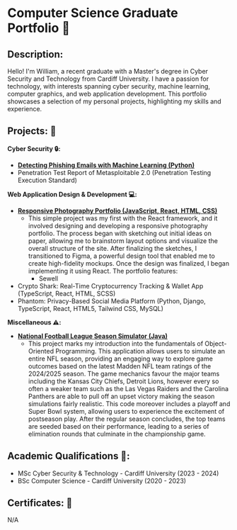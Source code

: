 # Computer Science Graduate Portfolio :page_facing_up:

## Description:
Hello! I'm William, a recent graduate with a Master's degree in Cyber Security and Technology from Cardiff University. I have a passion for technology, with interests spanning cyber security, machine learning, computer graphics, and web application development. This portfolio showcases a selection of my personal projects, highlighting my skills and experience.

## Projects: :file_folder:

**Cyber Security :lock::**
* [**Detecting Phishing Emails with Machine Learning (Python)**](https://github.com/wlshepherd/My_Portfolio/blob/main/PhishingDetection.ipynb)
* Penetration Test Report of Metasploitable 2.0 (Penetration Testing Execution Standard)

**Web Application Design & Development :computer::**
* [**Responsive Photography Portfolio (JavaScript, React, HTML, CSS)**](https://wlshepherd.github.io/react-first-project/)
     * This simple project was my first with the React framework, and it involved designing and developing a responsive photography portfolio. The process began with sketching out initial ideas on paper, allowing me to brainstorm layout options and visualize the overall structure of the site. After finalizing the sketches, I transitioned to Figma, a powerful design tool that enabled me to create high-fidelity mockups. Once the design was finalized, I began implementing it using React. The portfolio features:
       * Sewell 
* Crypto Shark: Real-Time Cryptocurrency Tracking & Wallet App (TypeScript, React, HTML, SCSS)
* Phantom: Privacy-Based Social Media Platform (Python, Django, TypeScript, React, HTML5, Tailwind CSS, MySQL)

**Miscellaneous :warning::**
* [**National Football League Season Simulator (Java)**](https://github.com/wlshepherd/NFL-J-Project/tree/master/src)
    * This project marks my introduction into the fundamentals of Object-Oriented Programming. This application allows users to simulate an entire NFL season, providing an engaging way to explore game outcomes based on the latest Madden NFL team ratings of the 2024/2025 season. The game mechanics favour the major teams including the Kansas City Chiefs, Detroit Lions, however every so often a weaker team such as the Las Vegas Raiders and the Carolina Panthers are able to pull off an upset victory making the season simulations fairly realistic. This code moreover includes a playoff and Super Bowl system, allowing users to experience the excitement of postseason play. After the regular season concludes, the top teams are seeded based on their performance, leading to a series of elimination rounds that culminate in the championship game.

## Academic Qualifications :school::
* MSc Cyber Security & Technology - Cardiff University (2023 - 2024)
* BSc Computer Science - Cardiff University (2020 - 2023)

## Certificates: :page_with_curl:
N/A
